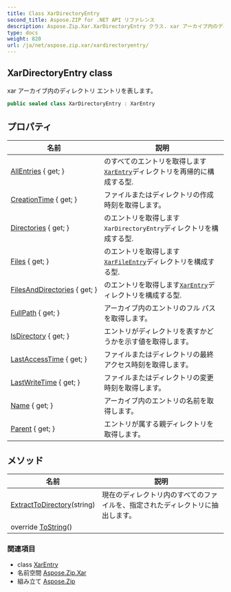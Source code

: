 ```yaml
---
title: Class XarDirectoryEntry
second_title: Aspose.ZIP for .NET API リファレンス
description: Aspose.Zip.Xar.XarDirectoryEntry クラス. xar アーカイブ内のディレクトリ エントリを表します
type: docs
weight: 820
url: /ja/net/aspose.zip.xar/xardirectoryentry/
---
```

## XarDirectoryEntry class

xar アーカイブ内のディレクトリ エントリを表します。

```csharp
public sealed class XarDirectoryEntry : XarEntry
```

## プロパティ

| 名前 | 説明 |
| --- | --- |
| [AllEntries](../../aspose.zip.xar/xardirectoryentry/allentries/) { get; } | のすべてのエントリを取得します[`XarEntry`](../xarentry/)ディレクトリを再帰的に構成する型. |
| [CreationTime](../../aspose.zip.xar/xarentry/creationtime/) { get; } | ファイルまたはディレクトリの作成時刻を取得します。 |
| [Directories](../../aspose.zip.xar/xardirectoryentry/directories/) { get; } | のエントリを取得します`XarDirectoryEntry`ディレクトリを構成する型. |
| [Files](../../aspose.zip.xar/xardirectoryentry/files/) { get; } | のエントリを取得します[`XarFileEntry`](../xarfileentry/)ディレクトリを構成する型. |
| [FilesAndDirectories](../../aspose.zip.xar/xardirectoryentry/filesanddirectories/) { get; } | のエントリを取得します[`XarEntry`](../xarentry/)ディレクトリを構成する型. |
| [FullPath](../../aspose.zip.xar/xarentry/fullpath/) { get; } | アーカイブ内のエントリのフル パスを取得します。 |
| [IsDirectory](../../aspose.zip.xar/xarentry/isdirectory/) { get; } | エントリがディレクトリを表すかどうかを示す値を取得します。 |
| [LastAccessTime](../../aspose.zip.xar/xarentry/lastaccesstime/) { get; } | ファイルまたはディレクトリの最終アクセス時刻を取得します。 |
| [LastWriteTime](../../aspose.zip.xar/xarentry/lastwritetime/) { get; } | ファイルまたはディレクトリの変更時刻を取得します。 |
| [Name](../../aspose.zip.xar/xarentry/name/) { get; } | アーカイブ内のエントリの名前を取得します。 |
| [Parent](../../aspose.zip.xar/xarentry/parent/) { get; } | エントリが属する親ディレクトリを取得します。 |

## メソッド

| 名前 | 説明 |
| --- | --- |
| [ExtractToDirectory](../../aspose.zip.xar/xardirectoryentry/extracttodirectory/)(string) | 現在のディレクトリ内のすべてのファイルを、指定されたディレクトリに抽出します。 |
| override [ToString](../../aspose.zip.xar/xarentry/tostring/)() |  |

### 関連項目

* class [XarEntry](../xarentry/)
* 名前空間 [Aspose.Zip.Xar](../../aspose.zip.xar/)
* 組み立て [Aspose.Zip](../../)


